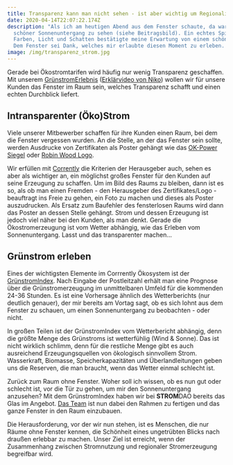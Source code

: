 ```yaml
---
title: Transparenz kann man nicht sehen - ist aber wichtig um Regionalität zu erleben
date: 2020-04-14T22:07:22.174Z
description: "Als ich am heutigen Abend aus dem Fenster schaute, da war ein sehr
  schöner Sonnenuntergang zu sehen (siehe Beitragsbild). Ein echtes Spiel aus
  Farben, Licht und Schatten bestätigte meine Erwartung von einem schönen Abend.
  Dem Fenster sei Dank, welches mir erlaubte diesen Moment zu erleben. "
image: /img/transparenz_strom.jpg
---
```

Gerade bei Ökostromtarifen wird häufig nur wenig Transparenz geschaffen. Mit unserem [GrünstromErlebnis](https://corrently.de/ueber-uns/oekosystem.html) ([Erklärvideo von Niko](https://www.youtube.com/watch?v=48MgPu4CqCM)) wollen wir für unsere Kunden das Fenster im Raum sein, welches Transparenz schafft und einen echten Durchblick liefert. 

## Intransparenter (Öko)Strom

Viele unserer Mitbewerber schaffen für ihre Kunden einen Raum, bei dem die Fenster vergessen wurden. An die Stelle, an der das Fenster sein sollte, werden Ausdrucke von Zertifikaten als Poster gehängt wie das [OK-Power Siegel](https://www.ok-power.de/) oder [Robin Wood Logo](https://www.robinwood.de/oekostromreport). 

Wir erfüllen mit [Corrently](https://corrently.de/) die Kriterien der Herausgeber auch, sehen es aber als wichtiger an, ein möglichst großes Fenster für den Kunden auf seine Erzeugung zu schaffen. Um im Bild des Raums zu bleiben, dann ist es so, als ob man einen Fremden  - den Herausgeber des Zertifikates/Logo - beauftragt ins Freie zu gehen, ein Foto zu machen und dieses als Poster auszudrucken. Als Ersatz zum Baufehler des fensterlosen Raums wird dann das Poster an dessen Stelle gehängt. Strom und dessen Erzeugung ist jedoch viel näher bei den Kunden, als man denkt. Gerade die Ökostromerzeugung ist vom Wetter abhängig, wie das Erleben vom Sonnenuntergang. Lasst und das transparenter machen...

## Grünstrom erleben

Eines der wichtigsten Elemente im Corrrently Ökosystem ist der [GrünstromIndex](https://gruenstromindex.de/). Nach Eingabe der Postleitzahl erhält man eine Prognose über die Grünstromerzeugung im unmittelbaren Umfeld für die kommenden 24-36 Stunden. Es ist eine Vorhersage ähnlich des Wetterberichts (nur deutlich genauer), der mir bereits am Vortag sagt, ob es sich lohnt aus dem Fenster zu schauen, um einen Sonnenuntergang zu beobachten - oder nicht.

In großen Teilen ist der GrünstromIndex vom Wetterbericht abhängig, denn die größte Menge des Grünstroms ist wetterfühlig (Wind & Sonne). Das ist nicht wirklich schlimm, denn für die restliche Menge gibt es auch ausreichend Erzeugungsquellen von ökologisch sinnvollem Strom. Wasserkraft, Biomasse, Speicherkapazitäten und Überlandleitungen geben uns die Reserven, die man braucht, wenn das Wetter einmal schlecht ist. 

Zurück zum Raum ohne Fenster. Woher soll ich wissen, ob es nun gut oder schlecht ist, vor die Tür zu gehen, um mir den Sonnenuntergang anzusehen?  Mit dem GrünstromIndex haben wir bei **STROM**DAO bereits das Glas im Angebot. [Das Team](https://www.stromdao.de/ber-uns) ist nun dabei den Rahmen zu fertigen und das ganze Fenster in den Raum einzubauen. 

Die Herausforderung, vor der wir nun stehen, ist es Menschen, die nur Räume ohne Fenster kennen, die Schönheit eines ungetrübten Blicks nach draußen erlebbar zu machen. Unser Ziel ist erreicht, wenn der Zusammenhang zwischen Stromnutzung und regionaler Stromerzeugung begreifbar wird.